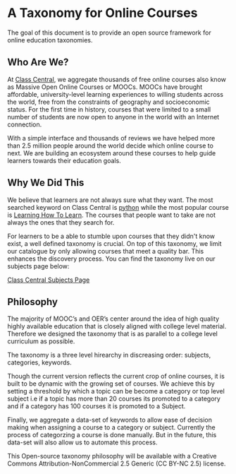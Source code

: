 # A Taxonomy for Online Courses

The goal of this document is to provide an open source framework for online education taxonomies. 

## Who Are We?

At [Class Central](https://www.class-central.com/), we aggregate thousands of free online courses also know as Massive Open Online Courses or MOOCs. MOOCs have brought affordable, university-level learning experiences to willing students across the world, free from the constraints of geography and socioeconomic status. For the first time in history, courses that were limited to a small number of students are now open to anyone in the world with an Internet connection. 

With a simple interface and thousands of reviews we have helped more than 2.5 million people around the world decide which online course to next. We are building an ecosystem around these courses to help guide learners towards their education goals.

## Why We Did This

We believe that learners are not always sure what they want. The most searched keyword on Class Central is [python](https://www.class-central.com/search?q=python) while the most popular course is [Learning How To Learn](https://www.class-central.com/mooc/2161/coursera-learning-how-to-learn-powerful-mental-tools-to-help-you-master-tough-subjects). The courses that people want to take are not always the ones that they search for.

For learners to be a able to stumble upon courses that they didn't know exist, a well defined taxonomy is crucial. On top of this taxonomy, we limit our catalogue by only allowing courses that meet a quality bar. This enhances the discovery process. You can find the taxonomy live on our subjects page below:

[Class Central Subjects Page](https://www.class-central.com/subjects)

## Philosophy

The majority of MOOC’s and OER’s center around the idea of high quality highly available education that is closely aligned with college level material. Therefore we designed the taxonomy that is as parallel to a college level curriculum as possible. 

The taxonomy is a three level hirearchy in discreasing order: subjects, categories, keywords.

Though the current version reflects the current crop of online courses, it is built to be dynamic with the growing set of courses. We achieve this by setting a threshold by which a topic can be become a category or top level subject i.e if a topic has more than 20 courses its promoted to a category and if a category has 100 courses it is promoted to a Subject.

Finally, we aggregate a data-set of keywords to allow ease of decision making when assigning a course to a category or subject. Currently the process of categorzing a course is done manually. But in the future, this data-set will also allow us to automate this process.

This Open-source taxonomy philosophy will be available with a Creative Commons Attribution-NonCommercial 2.5 Generic (CC BY-NC 2.5) license. 
